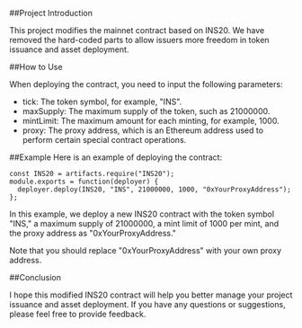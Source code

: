 ##Project Introduction

This project modifies the mainnet contract based on INS20. We have removed the hard-coded parts to allow issuers more freedom in token issuance and asset deployment.

##How to Use

When deploying the contract, you need to input the following parameters:

- tick: The token symbol, for example, "INS".
- maxSupply: The maximum supply of the token, such as 21000000.
- mintLimit: The maximum amount for each minting, for example, 1000.
- proxy: The proxy address, which is an Ethereum address used to perform certain special contract operations.

##Example
Here is an example of deploying the contract:
```
const INS20 = artifacts.require("INS20");
module.exports = function(deployer) {
  deployer.deploy(INS20, "INS", 21000000, 1000, "0xYourProxyAddress");
};
```
In this example, we deploy a new INS20 contract with the token symbol "INS," a maximum supply of 21000000, a mint limit of 1000 per mint, and the proxy address as "0xYourProxyAddress."

Note that you should replace "0xYourProxyAddress" with your own proxy address.

##Conclusion

I hope this modified INS20 contract will help you better manage your project issuance and asset deployment. If you have any questions or suggestions, please feel free to provide feedback.
